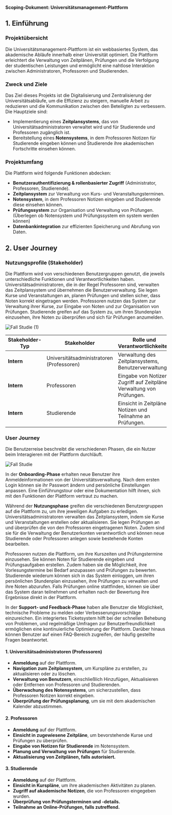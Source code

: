 **Scoping-Dokument: Universitätsmanagement-Plattform**

## **1. Einführung**
### **Projektübersicht**
Die Universitätsmanagement-Plattform ist ein webbasiertes System, das akademische Abläufe innerhalb einer Universität optimiert. Die Plattform erleichtert die Verwaltung von Zeitplänen, Prüfungen und die Verfolgung der studentischen Leistungen und ermöglicht eine nahtlose Interaktion zwischen Administratoren, Professoren und Studierenden.

### **Zweck und Ziele**
Das Ziel dieses Projekts ist die Digitalisierung und Zentralisierung der Universitätsabläufe, um die Effizienz zu steigern, manuelle Arbeit zu reduzieren und die Kommunikation zwischen den Beteiligten zu verbessern. Die Hauptziele sind:
- Implementierung eines **Zeitplansystems**, das von Universitätsadministratoren verwaltet wird und für Studierende und Professoren zugänglich ist.
- Bereitstellung eines **Notensystems**, in dem Professoren Notizen für Studierende eingeben können und Studierende ihre akademischen Fortschritte einsehen können.

### **Projektumfang**
Die Plattform wird folgende Funktionen abdecken:
- **Benutzerauthentifizierung & rollenbasierter Zugriff** (Administrator, Professoren, Studierende).
- **Zeitplansystem** zur Verwaltung von Kurs- und Veranstaltungsterminen.
- **Notensystem**, in dem Professoren Notizen eingeben und Studierende diese einsehen können.
- **Prüfungssystem** zur Organisation und Verwaltung von Prüfungen. (Überlegen ob Notensystem und Prüfungssystem ein system werden können)
- **Datenbankintegration** zur effizienten Speicherung und Abrufung von Daten.

## **2. User Journey**
### **Nutzungsprofile (Stakeholder)**
Die Plattform wird von verschiedenen Benutzergruppen genutzt, die jeweils unterschiedliche Funktionen und Verantwortlichkeiten haben. Universitätsadministratoren, die in der Regel Professoren sind, verwalten das Zeitplansystem und übernehmen die Benutzerverwaltung. Sie legen Kurse und Veranstaltungen an, planen Prüfungen und stellen sicher, dass Noten korrekt eingetragen werden. Professoren nutzen das System zur Verwaltung ihrer Kurse, zur Eingabe von Noten und zur Organisation von Prüfungen. Studierende greifen auf das System zu, um ihren Stundenplan einzusehen, ihre Noten zu überprüfen und sich für Prüfungen anzumelden.

![Fall Studie (1)](https://github.com/user-attachments/assets/ef579fcb-e03e-4948-8daa-dbf1e3ae0362)

| **Stakeholder-Typ** | **Stakeholder** | **Rolle und Verantwortlichkeiten** |
|----------------------|----------------|--------------------------------|
| **Intern** | Universitätsadministratoren (Professoren) | Verwaltung des Zeitplansystems, Benutzerverwaltung. |
| **Intern** | Professoren | Eingabe von Notizen, Zugriff auf Zeitpläne, Verwaltung von Prüfungen. |
| **Intern** | Studierende | Einsicht in Zeitpläne, Notizen und Teilnahme an Prüfungen. |

### **User Journey**

Die Benutzerreise beschreibt die verschiedenen Phasen, die ein Nutzer beim Interagieren mit der Plattform durchläuft. 

![Fall Studie](https://github.com/user-attachments/assets/455bb320-89bd-46a1-b945-d2c40cd5e814)

In der **Onboarding-Phase** erhalten neue Benutzer ihre Anmeldeinformationen von der Universitätsverwaltung. Nach dem ersten Login können sie ihr Passwort ändern und persönliche Einstellungen anpassen. Eine Einführungstour oder eine Dokumentation hilft ihnen, sich mit den Funktionen der Plattform vertraut zu machen.

Während der **Nutzungsphase** greifen die verschiedenen Benutzergruppen auf die Plattform zu, um ihre jeweiligen Aufgaben zu erledigen. Universitätsadministratoren verwalten das Zeitplansystem, indem sie Kurse und Veranstaltungen erstellen oder aktualisieren. Sie legen Prüfungen an und überprüfen die von den Professoren eingetragenen Noten. Zudem sind sie für die Verwaltung der Benutzerkonten verantwortlich und können neue Studierende oder Professoren anlegen sowie bestehende Konten bearbeiten.

Professoren nutzen die Plattform, um ihre Kurszeiten und Prüfungstermine einzusehen. Sie können Noten für Studierende eingeben und Prüfungsaufgaben erstellen. Zudem haben sie die Möglichkeit, ihre Vorlesungstermine bei Bedarf anzupassen und Prüfungen zu bewerten. Studierende wiederum können sich in das System einloggen, um ihren persönlichen Stundenplan einzusehen, ihre Prüfungen zu verwalten und ihre Noten abzurufen. Falls Prüfungen online stattfinden, können sie über das System daran teilnehmen und erhalten nach der Bewertung ihre Ergebnisse direkt in der Plattform.

In der **Support- und Feedback-Phase** haben alle Benutzer die Möglichkeit, technische Probleme zu melden oder Verbesserungsvorschläge einzureichen. Ein integriertes Ticketsystem hilft bei der schnellen Behebung von Problemen, und regelmäßige Umfragen zur Benutzerfreundlichkeit ermöglichen eine kontinuierliche Optimierung der Plattform. Darüber hinaus können Benutzer auf einen FAQ-Bereich zugreifen, der häufig gestellte Fragen beantwortet.
#### **1. Universitätsadministratoren (Professoren)**
- **Anmeldung** auf der Plattform.
- **Navigation zum Zeitplansystem**, um Kurspläne zu erstellen, zu aktualisieren oder zu löschen.
- **Verwaltung von Benutzern**, einschließlich Hinzufügen, Aktualisieren oder Entfernen von Professoren und Studierenden.
- **Überwachung des Notensystems**, um sicherzustellen, dass Professoren Notizen korrekt eingeben.
- **Überprüfung der Prüfungsplanung**, um sie mit dem akademischen Kalender abzustimmen.

#### **2. Professoren**
- **Anmeldung** auf der Plattform.
- **Einsicht in zugewiesene Zeitpläne**, um bevorstehende Kurse und Prüfungen zu überprüfen.
- **Eingabe von Notizen für Studierende** im Notensystem.
- **Planung und Verwaltung von Prüfungen** für Studierende.
- **Aktualisierung von Zeitplänen, falls autorisiert.**

#### **3. Studierende**
- **Anmeldung** auf der Plattform.
- **Einsicht in Kurspläne**, um ihre akademischen Aktivitäten zu planen.
- **Zugriff auf akademische Notizen**, die von Professoren eingegeben wurden.
- **Überprüfung von Prüfungsterminen und -details.**
- **Teilnahme an Online-Prüfungen, falls zutreffend.**




